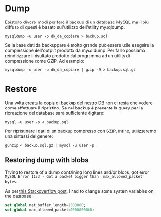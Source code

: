 
# Dump


Esistono diversi modi per fare il backup di un database MySQL ma il più diffuso di questi è basato sul'utilizzo dell'utility mysqldump.

```
mysqldump -u user -p db_da_copiare > backup.sql
```
  

Se la base dati da backuppare è molto grande può essere utile eseguire la compressione dell'output prodotto da mysqldump. Per farlo possiamo reindirizzare il risultato prodotto dal programma ad un utility di compressione come GZIP. Ad esempio:
  
```
mysqldump -u user -p db_da_copiare | gzip -9 > backup.sql.gz
```


# Restore

Una volta creata la copia di backup del nostro DB non ci resta che vedere come effettuare il ripristino. Se nel backup è presente la query per la ricreazione del database sarà sufficiente digitare:

  
```
mysql -u user -p < backup.sql
```
  
Per ripristinare i dati di un backup compresso con GZIP, infine, utilizzeremo una sintassi del genere:

```
gunzip < backup.sql.gz | mysql -u user -p
```
  

## Restoring dump with blobs

Trying to restore of a dump containing long lines and/or blobs, got error `MySQL Error 1153 - Got a packet bigger than 'max_allowed_packet' bytes`.

As per [this Stackoverflow post](https://stackoverflow.com/questions/93128/mysql-error-1153-got-a-packet-bigger-than-max-allowed-packet-bytes), I had to change some system variables on the database:

```sql
set global net_buffer_length=1000000; 
set global max_allowed_packet=1000000000;
```

